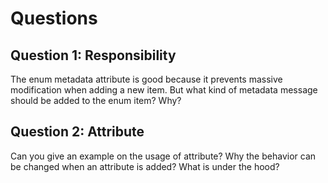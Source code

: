 # Questions

## Question 1: Responsibility

The enum metadata attribute is good because it prevents massive modification when adding a new item. But what kind of metadata message should be added to the enum item? Why?

## Question 2: Attribute

Can you give an example on the usage of attribute? Why the behavior can be changed when an attribute is added? What is under the hood?